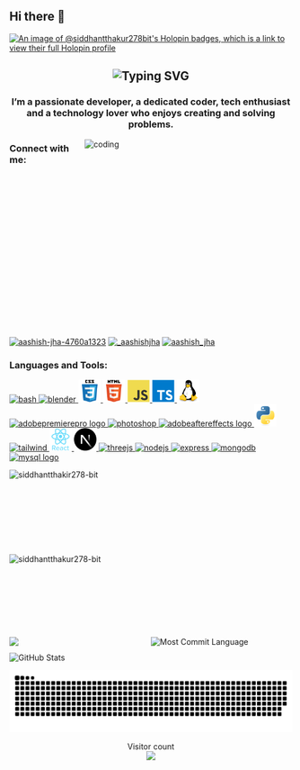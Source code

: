 ## Hi there 👋

<!--
**siddhantthakur278-bit/siddhantthakur278-bit** is a ✨ _special_ ✨ repository because its `README.md` (this file) appears on your GitHub profile.

Here are some ideas to get you started:

- 🔭 I’m currently working on ...
- 🌱 I’m currently learning ...
- 👯 I’m looking to collaborate on ...
- 🤔 I’m looking for help with ...
- 💬 Ask me about ...
- 📫 How to reach me: ...
- 😄 Pronouns: ...
- ⚡ Fun fact: ...
-->

[![An image of @siddhantthakur278bit's Holopin badges, which is a link to view their full Holopin profile](https://holopin.me/siddhantthakur278bit)](https://holopin.io/@siddhantthakur278bit)
<div align="center"><h2 style="text-align: center;">
  <img src="https://readme-typing-svg.herokuapp.com?font=Fira+Code&pause=1000&color=09F7D9&width=435&lines=%E0%A4%A8%E0%A4%AE%E0%A4%B8%E0%A5%8D%E0%A4%A4%E0%A5%87+(Namaste)%F0%9F%99%8F%2C+I'm+Aashish+Jha+" alt="Typing SVG" /></h2></div>
<!-- <h1 align="center">Hi 👋, I'm Aashish Jha</h1> -->
<h3 align="center">I’m a passionate developer, a dedicated coder, tech enthusiast and a technology lover who enjoys creating and solving problems.</h3>

<img align="right" alt="coding" width="370" height="350" src="https://steamuserimages-a.akamaihd.net/ugc/1631947648964785474/81CBA15178466DD47195A239232202E78987B714/?imw=637&imh=358&ima=fit&impolicy=Letterbox&imcolor=%23000000&letterbox=true">

<!-- <p align="left"> <img src="https://komarev.com/ghpvc/?username=aashish-jha-11&label=Profile%20views&color=0e75b6&style=flat" alt="aashish-jha-11" /> </p> -->

<h3 align="left">Connect with me:</h3>
<p align="left">
<a href="https://linkedin.com/in/aashish-jha-4760a1323" target="blank"><img align="center" src="https://raw.githubusercontent.com/rahuldkjain/github-profile-readme-generator/master/src/images/icons/Social/linked-in-alt.svg" alt="aashish-jha-4760a1323" height="30" width="40" /></a>
<a href="https://instagram.com/_aashishjha" target="blank"><img align="center" src="https://raw.githubusercontent.com/rahuldkjain/github-profile-readme-generator/master/src/images/icons/Social/instagram.svg" alt="_aashishjha" height="30" width="40" /></a>
<a href="https://codeforces.com/profile/aashish_jha" target="blank"><img align="center" src="https://raw.githubusercontent.com/rahuldkjain/github-profile-readme-generator/master/src/images/icons/Social/codeforces.svg" alt="aashish_jha" height="30" width="40" /></a>
</p>

<h3 align="left">Languages and Tools:</h3>
<p align="left">
  <a href="https://www.gnu.org/software/bash/" target="_blank" rel="noreferrer">
    <img src="https://cdn.simpleicons.org/gnubash/4EAA25" alt="bash" width="40" height="40"/>
  </a>
  <a href="https://www.blender.org/" target="_blank" rel="noreferrer">
    <img src="https://skillicons.dev/icons?i=blender" alt="blender" width="40" height="40"/>
  </a>
  <a href="https://www.w3schools.com/css/" target="_blank" rel="noreferrer">
    <img src="https://raw.githubusercontent.com/devicons/devicon/master/icons/css3/css3-original-wordmark.svg" alt="css3" width="40" height="40"/>
  </a>
  <a href="https://www.w3.org/html/" target="_blank" rel="noreferrer">
    <img src="https://raw.githubusercontent.com/devicons/devicon/master/icons/html5/html5-original-wordmark.svg" alt="html5" width="40" height="40"/>
  </a>
  <a href="https://developer.mozilla.org/en-US/docs/Web/JavaScript" target="_blank" rel="noreferrer">
    <img src="https://raw.githubusercontent.com/devicons/devicon/master/icons/javascript/javascript-original.svg" alt="javascript" width="40" height="40"/>
  </a>
  <a href="https://www.typescriptlang.org/" target="_blank" rel="noreferrer">
    <img src="https://raw.githubusercontent.com/devicons/devicon/master/icons/typescript/typescript-original.svg" alt="typescript" width="40" height="40"/>
  </a>
  <a href="https://www.linux.org/" target="_blank" rel="noreferrer">
    <img src="https://raw.githubusercontent.com/devicons/devicon/master/icons/linux/linux-original.svg" alt="linux" width="40" height="40"/>
  </a>
  <a href="https://www.adobe.com/products/premiere.html" target="_blank" rel="noreferrer">
  <img src="https://skillicons.dev/icons?i=pr" height="40" alt="adobepremierepro logo" />
  </a>
  <a href="https://www.photoshop.com/en" target="_blank" rel="noreferrer">
    <img src="https://skillicons.dev/icons?i=ps" alt="photoshop" width="40" height="40"/>
  </a>
  <a href="https://www.adobe.com/products/aftereffects.html" target="_blank" rel="noreferrer">
  <img src="https://skillicons.dev/icons?i=ae" height="40" alt="adobeaftereffects logo" />
  </a>
  <a href="https://www.python.org" target="_blank" rel="noreferrer">
    <img src="https://raw.githubusercontent.com/devicons/devicon/master/icons/python/python-original.svg" alt="python" width="40" height="40"/>
  </a>
  <a href="https://tailwindcss.com/" target="_blank" rel="noreferrer">
    <img src="https://www.vectorlogo.zone/logos/tailwindcss/tailwindcss-icon.svg" alt="tailwind" width="40" height="40"/>
  </a>
  <a href="https://reactjs.org/" target="_blank" rel="noreferrer">
    <img src="https://raw.githubusercontent.com/devicons/devicon/master/icons/react/react-original-wordmark.svg" alt="react" width="40" height="40"/>
  </a>
  <a href="https://nextjs.org/" target="_blank" rel="noreferrer">
    <img src="https://raw.githubusercontent.com/devicons/devicon/master/icons/nextjs/nextjs-original.svg" alt="nextjs" width="40" height="40"/>
  </a>
  <a href="https://threejs.org/" target="_blank" rel="noreferrer">
    <img src="https://skillicons.dev/icons?i=threejs" alt="threejs" width="40" height="40"/>
  </a>
  <a href="https://nodejs.org/" target="_blank" rel="noreferrer">
    <img src="https://cdn.simpleicons.org/nodedotjs/339933" alt="nodejs" width="40" height="40"/>
  </a>
  <a href="https://expressjs.com" target="_blank" rel="noreferrer">
    <img src="https://skillicons.dev/icons?i=express" alt="express" width="40" height="40"/>
  </a>
  <a href="https://www.mongodb.com/" target="_blank" rel="noreferrer">
    <img src="https://cdn.simpleicons.org/mongodb/47A248" alt="mongodb" width="40" height="40"/>
  </a>
  <a href="https://www.mysql.com/" target="_blank" rel="noreferrer">
    <img src="https://skillicons.dev/icons?i=mysql" height="40" alt="mysql logo" />
  </a>
</p>


<p><img align="left" src="https://github-readme-stats.vercel.app/api/top-langs/?username=siddhantthakur278-bit&theme=highcontrast&show_icons=true&hide_border=false&layout=compact" alt="siddhantthakir278-bit" /></p>

<br><br><br><br><br><br><br><br><p>&nbsp;<img align="left" src="https://github-readme-stats.vercel.app/api?username=siddhantthakur278-bit&theme=highcontrast&show_icons=true&hide_border=false&count_private=true" alt="siddhantthakur278-bit" /></p>


<!--Cards-->
 <br><br><br><br><br><br><div style="display: flex; justify-content: space-between;">
    <img src="https://github-profile-summary-cards.vercel.app/api/cards/repos-per-language?username=siddhantthakur278-bit&theme=aura" width="45%" />
    <img src="https://github-profile-summary-cards.vercel.app/api/cards/most-commit-language?username=siddhantthakur278-bit&theme=aura" alt="Most Commit Language" width="45%" />
</div>

<div style="display: flex; justify-content: space-between;">
    <img src="https://github-profile-summary-cards.vercel.app/api/cards/stats?username=siddhantthakur278-bit&theme=aura" alt="GitHub Stats" width="45%" />
</div>

<!--snake GIF-->
![snake gif](https://github.com/siddhantthakur278-bit/siddhantthakur278-bit/blob/output/github-snake-dark.svg)


<p align="center"> 
  Visitor count<br>
  <img src="https://profile-counter.glitch.me/siddhantthakur278-bit/count.svg" />
</p>

